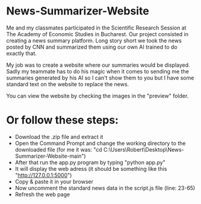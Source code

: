# News-Summarizer-Website
Me and my classmates participated in the Scientific Research Session at The Academy of Economic Studies in Bucharest. Our project consisted in creating a news summary platform. Long story short we took the news posted by CNN and summarized them using our own AI trained to do exactly that.

My job was to create a website where our summaries would be displayed. Sadly my teammate has to do his magic when it comes to sending me the summaries generated by his AI so I can't show them to you but I have some standard text on the website to replace the news.

You can view the website by checking the images in the "preview" folder.

# Or follow these steps:
- Download the .zip file and extract it 
- Open the Command Prompt and change the working directory to the downloaded file (for me it was: "cd C:\Users\Robert\Desktop\News-Summarizer-Website-main")
- After that run the app.py program by typing "python app.py"
- It will display the web adress (it should be something like this "http://127.0.0.1:5000")
- Copy & paste it in your browser
- Now uncomment the standard news data in the script.js file (line: 23-65)
- Refresh the web page
